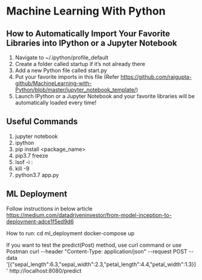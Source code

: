 # Machine Learning With Python


## How to Automatically Import Your Favorite Libraries into IPython or a Jupyter Notebook

1. Navigate to ~/.ipython/profile_default
2. Create a folder called startup if it’s not already there
3. Add a new Python file called start.py
4. Put your favorite imports in this file (Refer https://github.com/rajgupta-github/MachineLearning-with-Python/blob/master/jupyter_notebook_template/)
5. Launch IPython or a Jupyter Notebook and your favorite libraries will be automatically loaded every time!

## Useful Commands

1. jupyter notebook
2. ipython
3. pip install <package_name>
4. pip3.7 freeze
5. lsof -i :<port>
6. kill -9 <pid>
7. python3.7 app.py

## ML Deployment

Follow instructions in below article
https://medium.com/datadriveninvestor/from-model-inception-to-deployment-adce1f5ed9d6

How to run:
cd ml_deployment
docker-compose up

If you want to test the predict(Post) method, use curl command or use Postman
curl --header "Content-Type: application/json" --request POST --data '[{"sepal_length":6.3,"sepal_width":2.3,"petal_length":4.4,"petal_width":1.3}]' http://localhost:8080/predict